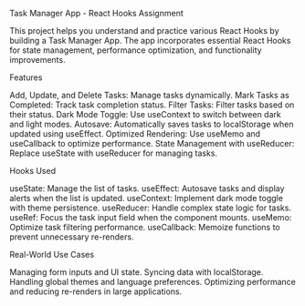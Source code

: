 Task Manager App - React Hooks Assignment

This project helps you understand and practice various React Hooks by building a Task Manager App. The app incorporates essential React Hooks for state management, performance optimization, and functionality improvements.

Features

Add, Update, and Delete Tasks: Manage tasks dynamically.
Mark Tasks as Completed: Track task completion status.
Filter Tasks: Filter tasks based on their status.
Dark Mode Toggle: Use useContext to switch between dark and light modes.
Autosave: Automatically saves tasks to localStorage when updated using useEffect.
Optimized Rendering: Use useMemo and useCallback to optimize performance.
State Management with useReducer: Replace useState with useReducer for managing tasks.

Hooks Used

useState: Manage the list of tasks.
useEffect: Autosave tasks and display alerts when the list is updated.
useContext: Implement dark mode toggle with theme persistence.
useReducer: Handle complex state logic for tasks.
useRef: Focus the task input field when the component mounts.
useMemo: Optimize task filtering performance.
useCallback: Memoize functions to prevent unnecessary re-renders.

Real-World Use Cases

Managing form inputs and UI state.
Syncing data with localStorage.
Handling global themes and language preferences.
Optimizing performance and reducing re-renders in large applications.
